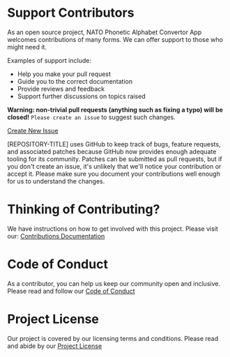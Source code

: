 Support Contributors
====================

As an open source project, NATO Phonetic Alphabet Convertor App welcomes contributions of many forms. We can offer support to those who might need it.

Examples of support include:

* Help you make your pull request
* Guide you to the correct documentation
* Provide reviews and feedback
* Support further discussions on topics raised


**Warning: non-trivial pull requests (anything such as fixing a typo)
will be closed!** `Please create an issue` to suggest such changes.

[Create New Issue](https://github.com/ProfCyberNaught/nato_phonetic_alphabet_convertor_app/issues "Create New Issue")

[REPOSITORY-TITLE] uses GitHub to keep track of bugs, feature requests, and associated
patches because GitHub now provides enough adequate tooling for its community.
Patches can be submitted as pull requests, but if you don't create an issue,
it's unlikely that we'll notice your contribution or accept it. Please make sure you
document your contributions well enough for us to understand the changes.

Thinking of Contributing?
=========================

We have instructions on how to get involved with this project. Please visit our: [Contributions Documentation](./CONTRIBUTING.md "Contributing Documentation")

Code of Conduct
===============

As a contributor, you can help us keep our community open and inclusive.
Please read and follow our [Code of Conduct](./code_of_conduct.md "Code of Conduct")

Project License
===============

Our project is covered by our licensing terms and conditions.
Please read and abide by our [Project License](./LICENSE "Project License")